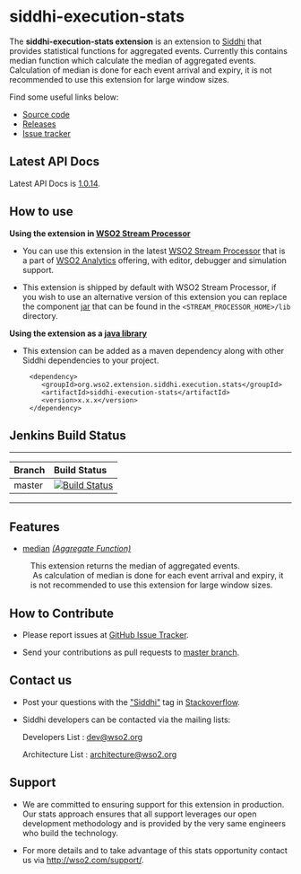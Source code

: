 siddhi-execution-stats
======================================

The **siddhi-execution-stats extension** is an extension to <a target="_blank" href="https://wso2.github.io/siddhi">Siddhi</a> that provides statistical functions for aggregated events. Currently this contains median 
function which calculate the median of aggregated events. Calculation of median is done for  each event arrival and expiry, it is not recommended to use this extension for large window sizes.

Find some useful links below:

* <a target="_blank" href="https://github.com/wso2-extensions/siddhi-execution-stats">Source code</a>
* <a target="_blank" href="https://github.com/wso2-extensions/siddhi-execution-stats/releases">Releases</a>
* <a target="_blank" href="https://github.com/wso2-extensions/siddhi-execution-stats/issues">Issue tracker</a>

## Latest API Docs 

Latest API Docs is <a target="_blank" href="https://wso2-extensions.github.io/siddhi-execution-stats/api/1.0.14">1.0.14</a>.

## How to use 

**Using the extension in <a target="_blank" href="https://github.com/wso2/product-sp">WSO2 Stream Processor</a>**

* You can use this extension in the latest <a target="_blank" href="https://github.com/wso2/product-sp/releases">WSO2 Stream Processor</a> that is a part of <a target="_blank" href="http://wso2.com/analytics?utm_source=gitanalytics&utm_campaign=gitanalytics_Jul17">WSO2 Analytics</a> offering, with editor, debugger and simulation support. 

* This extension is shipped by default with WSO2 Stream Processor, if you wish to use an alternative version of this extension you can replace the component <a target="_blank" href="https://github.com/wso2-extensions/siddhi-execution-stats/releases">jar</a> that can be found in the `<STREAM_PROCESSOR_HOME>/lib` directory.

**Using the extension as a <a target="_blank" href="https://wso2.github.io/siddhi/documentation/running-as-a-java-library">java library</a>**

* This extension can be added as a maven dependency along with other Siddhi dependencies to your project.

```
     <dependency>
        <groupId>org.wso2.extension.siddhi.execution.stats</groupId>
        <artifactId>siddhi-execution-stats</artifactId>
        <version>x.x.x</version>
     </dependency>
```

## Jenkins Build Status

---

|  Branch | Build Status |
| :------ |:------------ | 
| master  | [![Build Status](https://wso2.org/jenkins/view/All%20Builds/job/siddhi/job/siddhi-execution-stats/badge/icon)](https://wso2.org/jenkins/view/All%20Builds/job/siddhi/job/siddhi-execution-stats/) |

---

## Features

* <a target="_blank" href="https://wso2-extensions.github.io/siddhi-execution-stats/api/1.0.14/#median-aggregate-function">median</a> *<a target="_blank" href="https://wso2.github.io/siddhi/documentation/siddhi-4.0/#aggregate-function">(Aggregate Function)</a>*<br><div style="padding-left: 1em;"><p>This extension returns the median of aggregated events.<br>&nbsp;As calculation of median is done for each event arrival and expiry, it is not recommended to use this extension for large window sizes. </p></div>

## How to Contribute
 
  * Please report issues at <a target="_blank" href="https://github.com/wso2-extensions/siddhi-execution-stats/issues">GitHub Issue Tracker</a>.
  
  * Send your contributions as pull requests to <a target="_blank" href="https://github.com/wso2-extensions/siddhi-execution-stats/tree/master">master branch</a>. 
 
## Contact us 

 * Post your questions with the <a target="_blank" href="http://stackoverflow.com/search?q=siddhi">"Siddhi"</a> tag in <a target="_blank" href="http://stackoverflow.com/search?q=siddhi">Stackoverflow</a>. 
 
 * Siddhi developers can be contacted via the mailing lists:
 
    Developers List   : [dev@wso2.org](mailto:dev@wso2.org)
    
    Architecture List : [architecture@wso2.org](mailto:architecture@wso2.org)
 
## Support 

* We are committed to ensuring support for this extension in production. Our stats approach ensures that all support leverages our open development methodology and is provided by the very same engineers who build the technology. 

* For more details and to take advantage of this stats opportunity contact us via <a target="_blank" href="http://wso2.com/support?utm_source=gitanalytics&utm_campaign=gitanalytics_Jul17">http://wso2.com/support/</a>. 
